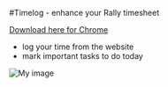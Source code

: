 #Timelog - enhance your Rally timesheet

[Download here for Chrome](https://chrome.google.com/webstore/detail/timelog/joojknfgaihlhlpkblmjgdlleoacamcf)

- log your time from the website
- mark important tasks to do today

![My image](http://matlecu.github.io/timelog/screeshot.png)

